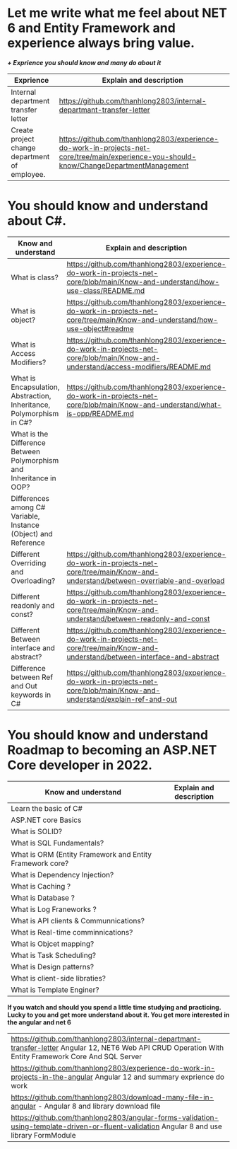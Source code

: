 


# Let me write what me feel about NET 6 and Entity Framework and experience always bring value.

***+ Exprience you should know and many do about it***

| Exprience | Explain and description|
|--|--|
|Internal department transfer letter |https://github.com/thanhlong2803/internal-departmant-transfer-letter|
| Create project change department of employee. | https://github.com/thanhlong2803/experience-do-work-in-projects-net-core/tree/main/experience-you-should-know/ChangeDepartmentManagement |


# You should know and understand about C#.
| Know and understand | Explain and description|
|--|--|
| What is class?  | https://github.com/thanhlong2803/experience-do-work-in-projects-net-core/blob/main/Know-and-understand/how-use-class/README.md |
| What is object?  | https://github.com/thanhlong2803/experience-do-work-in-projects-net-core/tree/main/Know-and-understand/how-use-object#readme |
| What is Access Modifiers?  |https://github.com/thanhlong2803/experience-do-work-in-projects-net-core/blob/main/Know-and-understand/access-modifiers/README.md  |
| What is Encapsulation, Abstraction, Inheritance, Polymorphism  in C#?  |https://github.com/thanhlong2803/experience-do-work-in-projects-net-core/blob/main/Know-and-understand/what-is-opp/README.md  |
|What is the Difference Between Polymorphism and Inheritance in OOP?||
|Differences among C# Variable, Instance (Object) and Reference||
|Different Overriding  and Overloading? |https://github.com/thanhlong2803/experience-do-work-in-projects-net-core/tree/main/Know-and-understand/between-overriable-and-overload|
|Different readonly and const? |https://github.com/thanhlong2803/experience-do-work-in-projects-net-core/tree/main/Know-and-understand/between-readonly-and-const|
|Different Between interface and abstract? |https://github.com/thanhlong2803/experience-do-work-in-projects-net-core/tree/main/Know-and-understand/between-interface-and-abstract|
|Difference between Ref and Out keywords in C#|https://github.com/thanhlong2803/experience-do-work-in-projects-net-core/blob/main/Know-and-understand/explain-ref-and-out|
# You should know and understand Roadmap to becoming an ASP.NET Core developer in 2022.
|Know and understand| Explain and description |
|--|--|
|Learn the basic of C# ||
|ASP.NET core Basics ||
|What is SOLID? ||
|What is SQL Fundamentals? ||
|What is ORM (Entity Framework and Entity Framework core? ||
|What is Dependency Injection? ||
|What is Caching ? ||
|What is Database ? ||
|What is Log Franeworks ? ||
|What is API clients & Communnications? ||
|What is Real-time comminnications? ||
|What is Objcet mapping? ||
|What is Task Scheduling? ||
|What is Design patterns? ||
|What is client-side libraties? ||
|What is Template Enginer? ||






**If you watch and should you spend a little time studying and practicing. Lucky to you and get more understand about it. You get more interested in the angular and net 6**



|  |
|--|
|https://github.com/thanhlong2803/internal-departmant-transfer-letter  Angular 12, NET6 Web API CRUD Operation With Entity Framework Core And SQL Server   |
|https://github.com/thanhlong2803/experience-do-work-in-projects-in-the-angular Angular 12 and summary exprience do work|
|https://github.com/thanhlong2803/download-many-file-in-angular -  Angular 8 and library download file  |
|https://github.com/thanhlong2803/angular-forms-validation-using-template-driven-or-fluent-validation  Angular 8 and use library FormModule|
